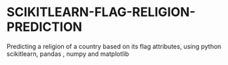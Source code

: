 # SCIKITLEARN-FLAG-RELIGION-PREDICTION
Predicting a religion of a country based on its flag attributes, using python scikitlearn, pandas , numpy and matplotlib
